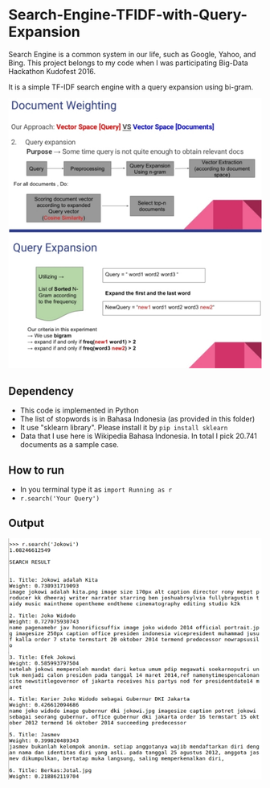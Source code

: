 # Search-Engine-TFIDF-with-Query-Expansion

Search Engine is a common system in our life, such as Google, Yahoo, and Bing.
This project belongs to my code when I was participating Big-Data Hackathon Kudofest 2016.

It is a simple TF-IDF search engine with a query expansion using bi-gram.

![Proses](https://github.com/fajri91/document/blob/master/search2.jpg)

## Dependency

- This code is implemented in Python
- The list of stopwords is in Bahasa Indonesia (as provided in this folder)
- It use "sklearn library". Please install it by ```pip install sklearn```
- Data that I use here is Wikipedia Bahasa Indonesia. In total I pick 20.741 documents as a sample case.


## How to run

- In you terminal type it as ```import Running as r```
- ```r.search('Your Query')```

## Output

![SE Output](https://github.com/fajri91/document/blob/master/search.jpg)
